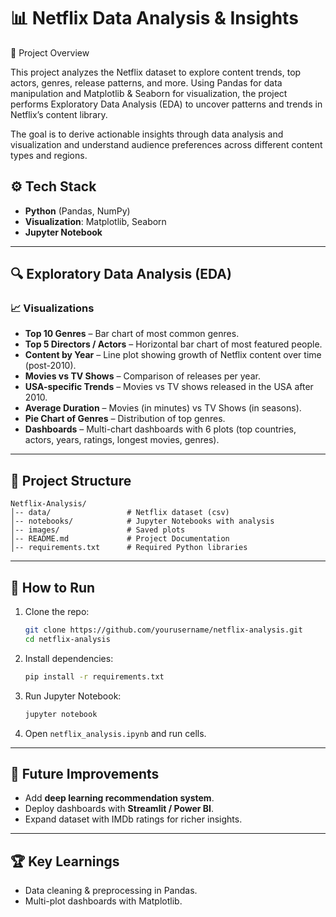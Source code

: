 # 📊 Netflix Data Analysis & Insights  

📌 Project Overview

This project analyzes the Netflix dataset to explore content trends, top actors, genres, release patterns, and more.
Using Pandas for data manipulation and Matplotlib & Seaborn for visualization, the project performs Exploratory Data Analysis (EDA) to uncover patterns and trends in Netflix’s content library.

The goal is to derive actionable insights through data analysis and visualization and understand audience preferences across different content types and regions.

## ⚙️ Tech Stack  
- **Python** (Pandas, NumPy)  
- **Visualization**: Matplotlib, Seaborn  
- **Jupyter Notebook**  

---

## 🔍 Exploratory Data Analysis (EDA)  

### 📈 Visualizations
- **Top 10 Genres** – Bar chart of most common genres.  
- **Top 5 Directors / Actors** – Horizontal bar chart of most featured people.  
- **Content by Year** – Line plot showing growth of Netflix content over time (post-2010).  
- **Movies vs TV Shows** – Comparison of releases per year.  
- **USA-specific Trends** – Movies vs TV shows released in the USA after 2010.  
- **Average Duration** – Movies (in minutes) vs TV Shows (in seasons).  
- **Pie Chart of Genres** – Distribution of top genres.  
- **Dashboards** – Multi-chart dashboards with 6 plots (top countries, actors, years, ratings, longest movies, genres).  

---
## 📂 Project Structure  
```
Netflix-Analysis/
│-- data/                 # Netflix dataset (csv)
│-- notebooks/            # Jupyter Notebooks with analysis
│-- images/               # Saved plots
│-- README.md             # Project Documentation
│-- requirements.txt      # Required Python libraries
```

---

## 🚀 How to Run  

1. Clone the repo:  
   ```bash
   git clone https://github.com/yourusername/netflix-analysis.git
   cd netflix-analysis
   ```
2. Install dependencies:  
   ```bash
   pip install -r requirements.txt
   ```
3. Run Jupyter Notebook:  
   ```bash
   jupyter notebook
   ```
4. Open `netflix_analysis.ipynb` and run cells.  

---

## 📌 Future Improvements  
- Add **deep learning recommendation system**.  
- Deploy dashboards with **Streamlit / Power BI**.  
- Expand dataset with IMDb ratings for richer insights.  

---

## 🏆 Key Learnings  
- Data cleaning & preprocessing in Pandas.  
- Multi-plot dashboards with Matplotlib.  
